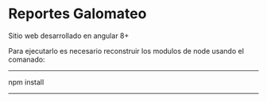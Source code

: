 # Reportes Galomateo

Sitio web desarrollado en angular 8+

Para ejecutarlo es necesario reconstruir los modulos de node usando el comanado:

***********
npm install
***********
